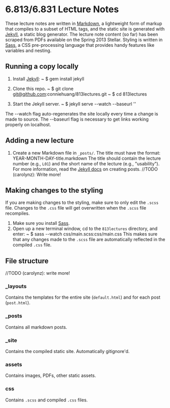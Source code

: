 # 6.813/6.831 Lecture Notes
These lecture notes are written in [Markdown](http://daringfireball.net/projects/markdown/syntax), a lightweight form of markup that compiles to a subset of HTML tags, and the static site is generated with [Jekyll](http://jekyllrb.com/), a static blog generator. The lecture note content (so far) has been scraped from PDFs available on the Spring 2013 Stellar. Styling is written in [Sass](http://sass-lang.com/), a CSS pre-processing language that provides handy features like variables and nesting.

## Running a copy locally
1. Install [Jekyll](http://jekyllrb.com/):
    ~ $ gem install jekyll

2. Clone this repo.
    ~ $ git clone git@github.com:conniehuang/813lectures.git
    ~ $ cd 813lectures

3. Start the Jekyll server.
    ~ $ jekyll serve --watch --baseurl ''

The --watch flag auto-regenerates the site locally every time a change is made to source.
The --baseurl flag is necessary to get links working properly on localhost.

## Adding a new lecture
1. Create a new Markdown file in `_posts/`. The title must have the format:
    YEAR-MONTH-DAY-title.markdown
The title should contain the lecture number (e.g., `L01`) and the short name of the lecture (e.g., "usability").
For more information, read the [Jekyll docs](http://jekyllrb.com/docs/posts/) on creating posts.
//TODO (carolynz): Write more!

## Making changes to the styling
If you are making changes to the styling, make sure to only edit the `.scss` file. Changes to the `.css` file will get overwritten when the `.scss` file recompiles. 

1. Make sure you install [Sass](http://sass-lang.com/).
2. Open up a new terminal window, cd to the `813lectures` directory, and enter:
    ~ $ sass --watch css/main.scss:css/main.css
This makes sure that any changes made to the `.scss` file are automatically reflected in the compiled `.css` file.

## File structure
//TODO (carolynz): write more!
### _layouts
Contains the templates for the entire site (`default.html`) and for each post (`post.html`).

### _posts
Contains all markdown posts.

### _site
Contains the compiled static site. Automatically gitignore'd.

### assets
Contains images, PDFs, other static assets.

### css
Contains `.scss` and compiled `.css` files.